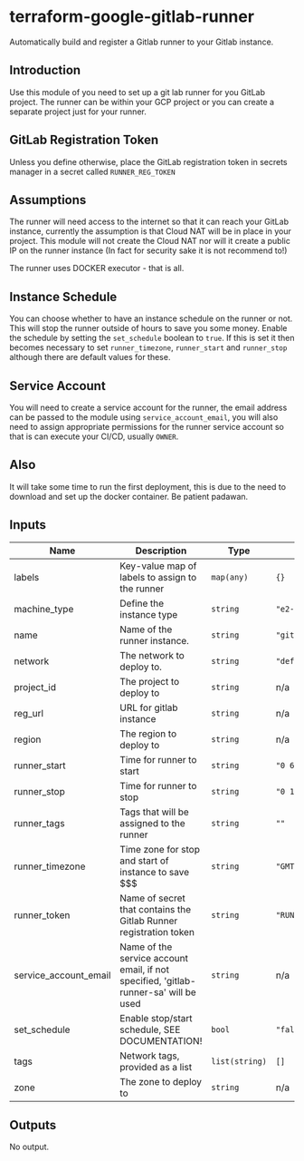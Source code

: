 # terraform-google-gitlab-runner
Automatically build and register a Gitlab runner to your Gitlab instance.

## Introduction
Use this module of you need to set up a git lab runner for you GitLab project. The runner can be within your GCP project or you can create a separate project just for your runner.

## GitLab Registration Token
Unless you define otherwise, place the GitLab registration token in secrets manager in a secret called `RUNNER_REG_TOKEN`

## Assumptions
The runner will need access to the internet so that it can reach your GitLab instance, currently the assumption is that Cloud NAT will be in place in your project. This module will not create the Cloud NAT nor will it create a public IP on the runner instance (In fact for security sake it is not recommend to!)

The runner uses DOCKER executor - that is all.

## Instance Schedule
You can choose whether to have an instance schedule on the runner or not. This will stop the runner outside of hours to save you some money. Enable the schedule by setting the `set_schedule` boolean to `true`. If this is set it then becomes necessary to set `runner_timezone`, `runner_start` and `runner_stop` although there are default values for these.

## Service Account
You will need to create a service account for the runner, the email address can be passed to the module using `service_account_email`, you will also need to assign appropriate permissions for the runner service account so that is can execute your CI/CD, usually `OWNER`.

## Also
It will take some time to run the first deployment, this is due to the need to download and set up the docker container. Be patient padawan.

<!-- BEGINNING OF PRE-COMMIT-TERRAFORM DOCS HOOK -->
## Inputs

| Name | Description | Type | Default | Required |
|------|-------------|------|---------|:--------:|
| labels | Key-value map of labels to assign to the runner | `map(any)` | `{}` | no |
| machine\_type | Define the instance type | `string` | `"e2-micro"` | no |
| name | Name of the runner instance. | `string` | `"gitlab-runner"` | no |
| network | The network to deploy to. | `string` | `"default"` | no |
| project\_id | The project to deploy to | `string` | n/a | yes |
| reg\_url | URL for gitlab instance | `string` | n/a | yes |
| region | The region to deploy to | `string` | n/a | yes |
| runner\_start | Time for runner to start | `string` | `"0 6 * * 1-5"` | no |
| runner\_stop | Time for runner to stop | `string` | `"0 18 * * 1-5"` | no |
| runner\_tags | Tags that will be assigned to the runner | `string` | `""` | no |
| runner\_timezone | Time zone for stop and start of instance to save $$$ | `string` | `"GMT"` | no |
| runner\_token | Name of secret that contains the Gitlab Runner registration token | `string` | `"RUNNER_REG_TOKEN"` | no |
| service\_account\_email | Name of the service account email, if not specified, 'gitlab-runner-sa' will be used | `string` | n/a | yes |
| set\_schedule | Enable stop/start schedule, SEE DOCUMENTATION! | `bool` | `"false"` | no |
| tags | Network tags, provided as a list | `list(string)` | `[]` | no |
| zone | The zone to deploy to | `string` | n/a | yes |

## Outputs

No output.

<!-- END OF PRE-COMMIT-TERRAFORM DOCS HOOK -->